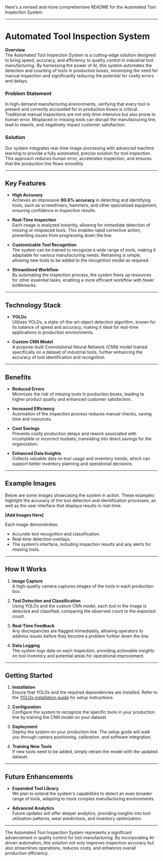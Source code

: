 Here's a revised and more comprehensive README for the Automated Tool Inspection System:

---

# Automated Tool Inspection System

**Overview**  
The Automated Tool Inspection System is a cutting-edge solution designed to bring speed, accuracy, and efficiency to quality control in industrial tool manufacturing. By harnessing the power of AI, this system automates the detection and counting of tools in production boxes, minimizing the need for manual inspection and significantly reducing the potential for costly errors and delays.

### Problem Statement

In high-demand manufacturing environments, verifying that every tool is present and correctly accounted for in production boxes is critical. Traditional manual inspections are not only time-intensive but also prone to human error. Misplaced or missing tools can disrupt the manufacturing line, lead to rework, and negatively impact customer satisfaction.

### Solution

Our system integrates real-time image processing with advanced machine learning to provide a fully automated, precise solution for tool inspection. This approach reduces human error, accelerates inspection, and ensures that the production line flows smoothly.

---

## Key Features

- **High Accuracy**  
   Achieves an impressive **90.6% accuracy** in detecting and identifying tools, such as screwdrivers, hammers, and other specialized equipment, ensuring confidence in inspection results.

- **Real-Time Inspection**  
   Each image is analyzed instantly, allowing for immediate detection of missing or misplaced tools. This enables rapid corrective action, preventing issues from progressing down the line.

- **Customizable Tool Recognition**  
   The system can be trained to recognize a wide range of tools, making it adaptable for various manufacturing needs. Retraining is simple, allowing new tools to be added to the recognition model as required.

- **Streamlined Workflow**  
   By automating the inspection process, the system frees up resources for other essential tasks, enabling a more efficient workflow with fewer bottlenecks.

---

## Technology Stack

- **YOLOx**  
   Utilizes YOLOx, a state-of-the-art object detection algorithm, known for its balance of speed and accuracy, making it ideal for real-time applications in production environments.

- **Custom CNN Model**  
   A purpose-built Convolutional Neural Network (CNN) model trained specifically on a dataset of industrial tools, further enhancing the accuracy of tool identification and recognition.

---

## Benefits

- **Reduced Errors**  
   Minimizes the risk of missing tools in production boxes, leading to higher product quality and enhanced customer satisfaction.

- **Increased Efficiency**  
   Automation of the inspection process reduces manual checks, saving time and resources.

- **Cost Savings**  
   Prevents costly production delays and rework associated with incomplete or incorrect toolsets, translating into direct savings for the organization.

- **Enhanced Data Insights**  
   Collects valuable data on tool usage and inventory trends, which can support better inventory planning and operational decisions.

---

## Example Images

Below are some images showcasing the system in action. These examples highlight the accuracy of the tool detection and identification processes, as well as the user interface that displays results in real-time.

**[Add Images Here]**

Each image demonstrates:
- Accurate tool recognition and classification.
- Real-time detection overlays.
- The system’s interface, including inspection results and any alerts for missing tools.

---

## How It Works

1. **Image Capture**  
   A high-quality camera captures images of the tools in each production box.

2. **Tool Detection and Classification**  
   Using YOLOx and the custom CNN model, each tool in the image is detected and classified, comparing the observed count to the expected count.

3. **Real-Time Feedback**  
   Any discrepancies are flagged immediately, allowing operators to address issues before they become a problem further down the line.

4. **Data Logging**  
   The system logs data on each inspection, providing actionable insights on tool inventory and potential areas for operational improvement.

---

## Getting Started

1. **Installation**  
   Ensure that YOLOx and the required dependencies are installed. Refer to the [YOLOx installation guide](https://github.com/Megvii-BaseDetection/YOLOX) for setup instructions.

2. **Configuration**  
   Configure the system to recognize the specific tools in your production line by training the CNN model on your dataset.

3. **Deployment**  
   Deploy the system on your production line. The setup guide will walk you through camera positioning, calibration, and software integration.

4. **Training New Tools**  
   If new tools need to be added, simply retrain the model with the updated dataset.

---

## Future Enhancements

- **Expanded Tool Library**  
   We plan to extend the system's capabilities to detect an even broader range of tools, adapting to more complex manufacturing environments.

- **Advanced Analytics**  
   Future updates will offer deeper analytics, providing insights into tool utilization patterns, wear predictions, and inventory optimization.

---

The Automated Tool Inspection System represents a significant advancement in quality control for tool manufacturing. By incorporating AI-driven automation, this solution not only improves inspection accuracy but also streamlines operations, reduces costs, and enhances overall production efficiency.

